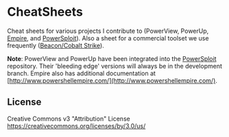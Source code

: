 # CheatSheets
Cheat sheets for various projects I contribute to (PowerView, PowerUp, [Empire](https://github.com/PowerShellEmpire/Empire), and [PowerSploit](https://github.com/powershellmafia/powersploit/tree/dev)). Also a sheet for a commercial toolset we use frequently ([Beacon/Cobalt Strike](https://www.cobaltstrike.com/help-beacon)).

**Note**: PowerView and PowerUp have been integrated into the [PowerSploit](https://github.com/PowerShellMafia/PowerSploit) repository. Their 'bleeding edge' versions will always be in the development branch. Empire also has additional documentation at [http://www.powershellempire.com/](http://www.powershellempire.com/).

## License
Creative Commons v3 "Attribution" License https://creativecommons.org/licenses/by/3.0/us/
